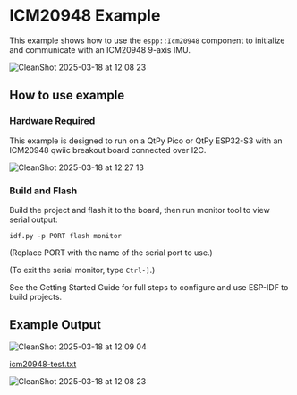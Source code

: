 # ICM20948 Example

This example shows how to use the `espp::Icm20948` component to initialize and
communicate with an ICM20948 9-axis IMU.

![CleanShot 2025-03-18 at 12 08 23](https://github.com/user-attachments/assets/2dc0020e-9a11-4f52-ba69-79cfbb91ba02)

## How to use example

### Hardware Required

This example is designed to run on a QtPy Pico or QtPy ESP32-S3 with an ICM20948
qwiic breakout board connected over I2C.

![CleanShot 2025-03-18 at 12 27 13](https://github.com/user-attachments/assets/0531a03d-bc92-4e7a-a3a3-b48cc4405e7e)

### Build and Flash

Build the project and flash it to the board, then run monitor tool to view
serial output:

```
idf.py -p PORT flash monitor
```

(Replace PORT with the name of the serial port to use.)

(To exit the serial monitor, type ``Ctrl-]``.)

See the Getting Started Guide for full steps to configure and use ESP-IDF to build projects.

## Example Output

![CleanShot 2025-03-18 at 12 09 04](https://github.com/user-attachments/assets/557abc88-c034-4833-97cd-c5a5ac43e1e0)

[icm20948-test.txt](https://github.com/user-attachments/files/19323977/icm20948-test.txt)

![CleanShot 2025-03-18 at 12 08 23](https://github.com/user-attachments/assets/2dc0020e-9a11-4f52-ba69-79cfbb91ba02)


